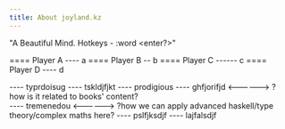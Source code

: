 ```yaml
---
title: About joyland.kz
---
```


"A Beautiful Mind. Hotkeys - :word <space> <enter?>"

====   Player A   ---- a
====   Player B   -- b
====   Player C   ------ c
====   Player D   ---- d

----   typrdoisug
----   tskldjfjkt
----   prodigious
----   ghfjorifjd   <------> ?how is it related to books' content?  
----   tremenedou   <------> ?how we can apply advanced haskell/type theory/complex maths here?
----   pslfjksdjf
----   lajfalsdjf

